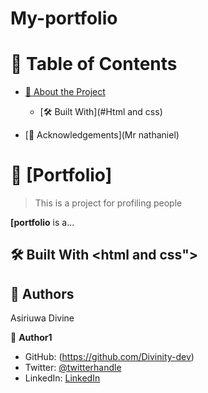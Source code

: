 # My-portfolio
<a name="portfolio"></a>


<!-- TABLE OF CONTENTS -->

# 📗 Table of Contents

- [📖 About the Project](#about-project)
  - [🛠 Built With](#Html and css)
    
- [🙏 Acknowledgements](Mr nathaniel)

# 📖 [Portfolio] <a name="about-project"></a>

> This is a project for profiling people

**[portfolio** is a...

## 🛠 Built With <html and css"></a>






<!-- AUTHORS -->

## 👥 Authors <a name="Asiriuwa Divine"></a>
Asiriuwa Divine

👤 **Author1**

- GitHub: (https://github.com/Divinity-dev)
- Twitter: [@twitterhandle](https://twitter.com/twitterhandle)
- LinkedIn: [LinkedIn](https://linkedin.com/in/linkedinhandle)



